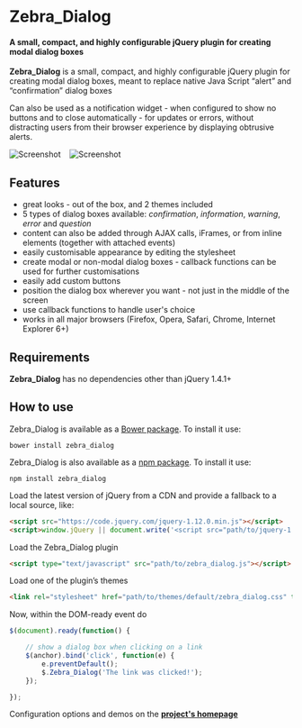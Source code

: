 # Zebra_Dialog

#### A small, compact, and highly configurable jQuery plugin for creating modal dialog boxes

**Zebra_Dialog** is a small, compact, and highly configurable jQuery plugin for creating modal dialog boxes, meant to replace native Java Script “alert” and “confirmation” dialog boxes

Can also be used as a notification widget - when configured to show no buttons and to close automatically - for updates or errors, without distracting users from their browser experience by displaying obtrusive alerts.

![Screenshot](https://raw.github.com/stefangabos/Zebra_Dialog/master/examples/screenshot.png)
&nbsp;&nbsp;
![Screenshot](https://raw.github.com/stefangabos/Zebra_Dialog/master/examples/screenshot-flat.png)

## Features

 - great looks - out of the box, and 2 themes included
 - 5 types of dialog boxes available: *confirmation*, *information*, *warning*, *error* and *question*
 - content can also be added through AJAX calls, iFrames, or from inline elements (together with attached events)
 - easily customisable appearance by editing the stylesheet
 - create modal or non-modal dialog boxes - callback functions can be used for further customisations
 - easily add custom buttons
 - position the dialog box wherever you want - not just in the middle of the screen
 - use callback functions to handle user's choice
 - works in all major browsers (Firefox, Opera, Safari, Chrome, Internet Explorer 6+)

## Requirements

**Zebra_Dialog** has no dependencies other than jQuery 1.4.1+

## How to use

Zebra_Dialog is available as a [Bower package](http://bower.io/). To install it use:

```
bower install zebra_dialog
```

Zebra_Dialog is also available as a [npm package](https://www.npmjs.com/package/zebra_dialog). To install it use:

```
npm install zebra_dialog
```

Load the latest version of jQuery from a CDN and provide a fallback to a local source, like:

```html
<script src="https://code.jquery.com/jquery-1.12.0.min.js"></script>
<script>window.jQuery || document.write('<script src="path/to/jquery-1.12.0.js"><\/script>')</script>
```

Load the Zebra_Dialog plugin

```html
<script type="text/javascript" src="path/to/zebra_dialog.js"></script>
```

Load one of the plugin’s themes

```html
<link rel="stylesheet" href="path/to/themes/default/zebra_dialog.css" type="text/css">
```

Now, within the DOM-ready event do

```javascript
$(document).ready(function() {

    // show a dialog box when clicking on a link
    $(anchor).bind('click', function(e) {
        e.preventDefault();
        $.Zebra_Dialog('The link was clicked!');
    });

});
```

Configuration options and demos on the **[project's homepage](http://stefangabos.ro/jquery/zebra-dialog/)**
